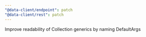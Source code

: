 ```yaml
---
"@data-client/endpoint": patch
"@data-client/rest": patch
---
```


Improve readability of Collection generics by naming DefaultArgs
